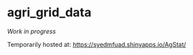 # agri_grid_data

*Work in progress*

Temporarily hosted at: https://syedmfuad.shinyapps.io/AgStat/

